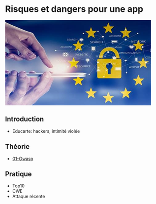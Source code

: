 # Risques et dangers pour une app

![Screenshot](images/screenshot_20251031_160014.png)


## Introduction
- Educarte: hackers, intimité violée

## Théorie
- [01-Owasp](../supports/01-Owasp.pptx)

## Pratique
- Top10
- CWE
- Attaque récente
